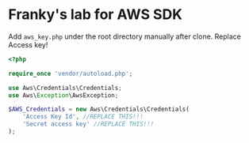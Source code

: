 # Franky's lab for AWS SDK

Add `aws_key.php` under the root directory manually after clone.
Replace Access key!
```php
<?php

require_once 'vendor/autoload.php';

use Aws\Credentials\Credentials;
use Aws\Exception\AwsException;

$AWS_Credentials = new Aws\Credentials\Credentials(
	'Access Key Id', //REPLACE THIS!!!
	'Secret access key' //REPLACE THIS!!!
);
```